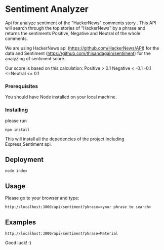 # Sentiment Analyzer
Api for analyze sentiment of the "HackerNews" comments story . 
This API will search through the top stories of "HackerNews" by a phrase and returns the sentiments
Positive, Negative and Neutral of the whole comments. 

We are using HackerNews api (https://github.com/HackerNews/API) for the data 
and Sentiment (https://github.com/thisandagain/sentiment) for the analyzing of sentiment score.

Our score is based on this calculation: 
Positive > 0.1
Negative < -0.1
-0.1 <=Neutral <= 0.1
### Prerequisites
You should have Node installed on your local machine.

### Installing
please run 
```
npm install
```
This will install all the depedencies of the project including Express,Sentiment api.


## Deployment
```
node index
```

## Usage 
Please go to your browser and type: 
```
http://localhost:3000/api/sentiment?phrase=<your phrase to search>

```
## Examples 
```
http://localhost:3000/api/sentiment?phrase=Material
```

Good luck! :) 
